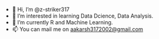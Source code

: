 - 👋 Hi, I’m @z-striker317
- 👀 I’m interested in learning Data Dcience, Data Analysis.
- 🌱 I’m currently R and Machine Learning.
- 📫 You can mail me on aakarsh3172002@gmail.com

<!---
z-striker317/z-striker317 is a ✨ special ✨ repository because its `README.md` (this file) appears on your GitHub profile.
You can click the Preview link to take a look at your changes.
--->
